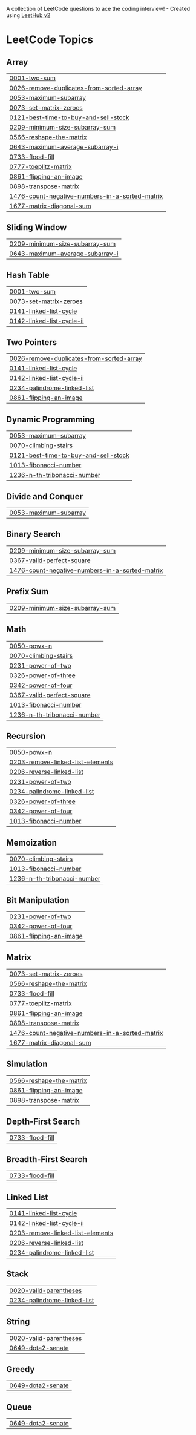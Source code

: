 A collection of LeetCode questions to ace the coding interview! - Created using [LeetHub v2](https://github.com/arunbhardwaj/LeetHub-2.0)
<!---LeetCode Topics Start-->
# LeetCode Topics
## Array
|  |
| ------- |
| [0001-two-sum](https://github.com/Tejaswini-buddha/leetcode/tree/master/0001-two-sum) |
| [0026-remove-duplicates-from-sorted-array](https://github.com/Tejaswini-buddha/leetcode/tree/master/0026-remove-duplicates-from-sorted-array) |
| [0053-maximum-subarray](https://github.com/Tejaswini-buddha/leetcode/tree/master/0053-maximum-subarray) |
| [0073-set-matrix-zeroes](https://github.com/Tejaswini-buddha/leetcode/tree/master/0073-set-matrix-zeroes) |
| [0121-best-time-to-buy-and-sell-stock](https://github.com/Tejaswini-buddha/leetcode/tree/master/0121-best-time-to-buy-and-sell-stock) |
| [0209-minimum-size-subarray-sum](https://github.com/Tejaswini-buddha/leetcode/tree/master/0209-minimum-size-subarray-sum) |
| [0566-reshape-the-matrix](https://github.com/Tejaswini-buddha/leetcode/tree/master/0566-reshape-the-matrix) |
| [0643-maximum-average-subarray-i](https://github.com/Tejaswini-buddha/leetcode/tree/master/0643-maximum-average-subarray-i) |
| [0733-flood-fill](https://github.com/Tejaswini-buddha/leetcode/tree/master/0733-flood-fill) |
| [0777-toeplitz-matrix](https://github.com/Tejaswini-buddha/leetcode/tree/master/0777-toeplitz-matrix) |
| [0861-flipping-an-image](https://github.com/Tejaswini-buddha/leetcode/tree/master/0861-flipping-an-image) |
| [0898-transpose-matrix](https://github.com/Tejaswini-buddha/leetcode/tree/master/0898-transpose-matrix) |
| [1476-count-negative-numbers-in-a-sorted-matrix](https://github.com/Tejaswini-buddha/leetcode/tree/master/1476-count-negative-numbers-in-a-sorted-matrix) |
| [1677-matrix-diagonal-sum](https://github.com/Tejaswini-buddha/leetcode/tree/master/1677-matrix-diagonal-sum) |
## Sliding Window
|  |
| ------- |
| [0209-minimum-size-subarray-sum](https://github.com/Tejaswini-buddha/leetcode/tree/master/0209-minimum-size-subarray-sum) |
| [0643-maximum-average-subarray-i](https://github.com/Tejaswini-buddha/leetcode/tree/master/0643-maximum-average-subarray-i) |
## Hash Table
|  |
| ------- |
| [0001-two-sum](https://github.com/Tejaswini-buddha/leetcode/tree/master/0001-two-sum) |
| [0073-set-matrix-zeroes](https://github.com/Tejaswini-buddha/leetcode/tree/master/0073-set-matrix-zeroes) |
| [0141-linked-list-cycle](https://github.com/Tejaswini-buddha/leetcode/tree/master/0141-linked-list-cycle) |
| [0142-linked-list-cycle-ii](https://github.com/Tejaswini-buddha/leetcode/tree/master/0142-linked-list-cycle-ii) |
## Two Pointers
|  |
| ------- |
| [0026-remove-duplicates-from-sorted-array](https://github.com/Tejaswini-buddha/leetcode/tree/master/0026-remove-duplicates-from-sorted-array) |
| [0141-linked-list-cycle](https://github.com/Tejaswini-buddha/leetcode/tree/master/0141-linked-list-cycle) |
| [0142-linked-list-cycle-ii](https://github.com/Tejaswini-buddha/leetcode/tree/master/0142-linked-list-cycle-ii) |
| [0234-palindrome-linked-list](https://github.com/Tejaswini-buddha/leetcode/tree/master/0234-palindrome-linked-list) |
| [0861-flipping-an-image](https://github.com/Tejaswini-buddha/leetcode/tree/master/0861-flipping-an-image) |
## Dynamic Programming
|  |
| ------- |
| [0053-maximum-subarray](https://github.com/Tejaswini-buddha/leetcode/tree/master/0053-maximum-subarray) |
| [0070-climbing-stairs](https://github.com/Tejaswini-buddha/leetcode/tree/master/0070-climbing-stairs) |
| [0121-best-time-to-buy-and-sell-stock](https://github.com/Tejaswini-buddha/leetcode/tree/master/0121-best-time-to-buy-and-sell-stock) |
| [1013-fibonacci-number](https://github.com/Tejaswini-buddha/leetcode/tree/master/1013-fibonacci-number) |
| [1236-n-th-tribonacci-number](https://github.com/Tejaswini-buddha/leetcode/tree/master/1236-n-th-tribonacci-number) |
## Divide and Conquer
|  |
| ------- |
| [0053-maximum-subarray](https://github.com/Tejaswini-buddha/leetcode/tree/master/0053-maximum-subarray) |
## Binary Search
|  |
| ------- |
| [0209-minimum-size-subarray-sum](https://github.com/Tejaswini-buddha/leetcode/tree/master/0209-minimum-size-subarray-sum) |
| [0367-valid-perfect-square](https://github.com/Tejaswini-buddha/leetcode/tree/master/0367-valid-perfect-square) |
| [1476-count-negative-numbers-in-a-sorted-matrix](https://github.com/Tejaswini-buddha/leetcode/tree/master/1476-count-negative-numbers-in-a-sorted-matrix) |
## Prefix Sum
|  |
| ------- |
| [0209-minimum-size-subarray-sum](https://github.com/Tejaswini-buddha/leetcode/tree/master/0209-minimum-size-subarray-sum) |
## Math
|  |
| ------- |
| [0050-powx-n](https://github.com/Tejaswini-buddha/leetcode/tree/master/0050-powx-n) |
| [0070-climbing-stairs](https://github.com/Tejaswini-buddha/leetcode/tree/master/0070-climbing-stairs) |
| [0231-power-of-two](https://github.com/Tejaswini-buddha/leetcode/tree/master/0231-power-of-two) |
| [0326-power-of-three](https://github.com/Tejaswini-buddha/leetcode/tree/master/0326-power-of-three) |
| [0342-power-of-four](https://github.com/Tejaswini-buddha/leetcode/tree/master/0342-power-of-four) |
| [0367-valid-perfect-square](https://github.com/Tejaswini-buddha/leetcode/tree/master/0367-valid-perfect-square) |
| [1013-fibonacci-number](https://github.com/Tejaswini-buddha/leetcode/tree/master/1013-fibonacci-number) |
| [1236-n-th-tribonacci-number](https://github.com/Tejaswini-buddha/leetcode/tree/master/1236-n-th-tribonacci-number) |
## Recursion
|  |
| ------- |
| [0050-powx-n](https://github.com/Tejaswini-buddha/leetcode/tree/master/0050-powx-n) |
| [0203-remove-linked-list-elements](https://github.com/Tejaswini-buddha/leetcode/tree/master/0203-remove-linked-list-elements) |
| [0206-reverse-linked-list](https://github.com/Tejaswini-buddha/leetcode/tree/master/0206-reverse-linked-list) |
| [0231-power-of-two](https://github.com/Tejaswini-buddha/leetcode/tree/master/0231-power-of-two) |
| [0234-palindrome-linked-list](https://github.com/Tejaswini-buddha/leetcode/tree/master/0234-palindrome-linked-list) |
| [0326-power-of-three](https://github.com/Tejaswini-buddha/leetcode/tree/master/0326-power-of-three) |
| [0342-power-of-four](https://github.com/Tejaswini-buddha/leetcode/tree/master/0342-power-of-four) |
| [1013-fibonacci-number](https://github.com/Tejaswini-buddha/leetcode/tree/master/1013-fibonacci-number) |
## Memoization
|  |
| ------- |
| [0070-climbing-stairs](https://github.com/Tejaswini-buddha/leetcode/tree/master/0070-climbing-stairs) |
| [1013-fibonacci-number](https://github.com/Tejaswini-buddha/leetcode/tree/master/1013-fibonacci-number) |
| [1236-n-th-tribonacci-number](https://github.com/Tejaswini-buddha/leetcode/tree/master/1236-n-th-tribonacci-number) |
## Bit Manipulation
|  |
| ------- |
| [0231-power-of-two](https://github.com/Tejaswini-buddha/leetcode/tree/master/0231-power-of-two) |
| [0342-power-of-four](https://github.com/Tejaswini-buddha/leetcode/tree/master/0342-power-of-four) |
| [0861-flipping-an-image](https://github.com/Tejaswini-buddha/leetcode/tree/master/0861-flipping-an-image) |
## Matrix
|  |
| ------- |
| [0073-set-matrix-zeroes](https://github.com/Tejaswini-buddha/leetcode/tree/master/0073-set-matrix-zeroes) |
| [0566-reshape-the-matrix](https://github.com/Tejaswini-buddha/leetcode/tree/master/0566-reshape-the-matrix) |
| [0733-flood-fill](https://github.com/Tejaswini-buddha/leetcode/tree/master/0733-flood-fill) |
| [0777-toeplitz-matrix](https://github.com/Tejaswini-buddha/leetcode/tree/master/0777-toeplitz-matrix) |
| [0861-flipping-an-image](https://github.com/Tejaswini-buddha/leetcode/tree/master/0861-flipping-an-image) |
| [0898-transpose-matrix](https://github.com/Tejaswini-buddha/leetcode/tree/master/0898-transpose-matrix) |
| [1476-count-negative-numbers-in-a-sorted-matrix](https://github.com/Tejaswini-buddha/leetcode/tree/master/1476-count-negative-numbers-in-a-sorted-matrix) |
| [1677-matrix-diagonal-sum](https://github.com/Tejaswini-buddha/leetcode/tree/master/1677-matrix-diagonal-sum) |
## Simulation
|  |
| ------- |
| [0566-reshape-the-matrix](https://github.com/Tejaswini-buddha/leetcode/tree/master/0566-reshape-the-matrix) |
| [0861-flipping-an-image](https://github.com/Tejaswini-buddha/leetcode/tree/master/0861-flipping-an-image) |
| [0898-transpose-matrix](https://github.com/Tejaswini-buddha/leetcode/tree/master/0898-transpose-matrix) |
## Depth-First Search
|  |
| ------- |
| [0733-flood-fill](https://github.com/Tejaswini-buddha/leetcode/tree/master/0733-flood-fill) |
## Breadth-First Search
|  |
| ------- |
| [0733-flood-fill](https://github.com/Tejaswini-buddha/leetcode/tree/master/0733-flood-fill) |
## Linked List
|  |
| ------- |
| [0141-linked-list-cycle](https://github.com/Tejaswini-buddha/leetcode/tree/master/0141-linked-list-cycle) |
| [0142-linked-list-cycle-ii](https://github.com/Tejaswini-buddha/leetcode/tree/master/0142-linked-list-cycle-ii) |
| [0203-remove-linked-list-elements](https://github.com/Tejaswini-buddha/leetcode/tree/master/0203-remove-linked-list-elements) |
| [0206-reverse-linked-list](https://github.com/Tejaswini-buddha/leetcode/tree/master/0206-reverse-linked-list) |
| [0234-palindrome-linked-list](https://github.com/Tejaswini-buddha/leetcode/tree/master/0234-palindrome-linked-list) |
## Stack
|  |
| ------- |
| [0020-valid-parentheses](https://github.com/Tejaswini-buddha/leetcode/tree/master/0020-valid-parentheses) |
| [0234-palindrome-linked-list](https://github.com/Tejaswini-buddha/leetcode/tree/master/0234-palindrome-linked-list) |
## String
|  |
| ------- |
| [0020-valid-parentheses](https://github.com/Tejaswini-buddha/leetcode/tree/master/0020-valid-parentheses) |
| [0649-dota2-senate](https://github.com/Tejaswini-buddha/leetcode/tree/master/0649-dota2-senate) |
## Greedy
|  |
| ------- |
| [0649-dota2-senate](https://github.com/Tejaswini-buddha/leetcode/tree/master/0649-dota2-senate) |
## Queue
|  |
| ------- |
| [0649-dota2-senate](https://github.com/Tejaswini-buddha/leetcode/tree/master/0649-dota2-senate) |
<!---LeetCode Topics End-->
